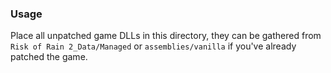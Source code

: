 ### Usage
Place all unpatched game DLLs in this directory, they can be gathered from ```Risk of Rain 2_Data/Managed``` or ```assemblies/vanilla``` if you've already patched the game.